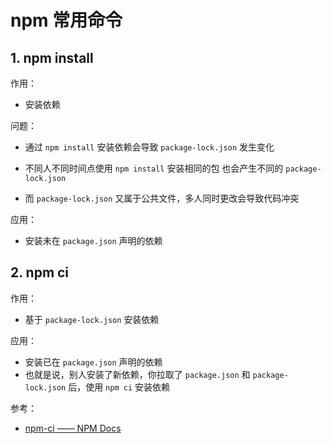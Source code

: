 # npm 常用命令

## 1. npm install

作用：

* 安装依赖

问题：

* 通过 `npm install` 安装依赖会导致 `package-lock.json` 发生变化

* 不同人不同时间点使用 `npm install` 安装相同的包 也会产生不同的 `package-lock.json`

* 而 `package-lock.json` 又属于公共文件，多人同时更改会导致代码冲突

应用：

* 安装未在 `package.json` 声明的依赖

## 2. npm ci

作用：

* 基于 `package-lock.json` 安装依赖

应用：

* 安装已在 `package.json` 声明的依赖
* 也就是说，别人安装了新依赖，你拉取了 `package.json` 和 `package-lock.json` 后，使用 `npm ci` 安装依赖

参考：

* [npm-ci —— NPM Docs](https://docs.npmjs.com/cli/v8/commands/npm-ci)